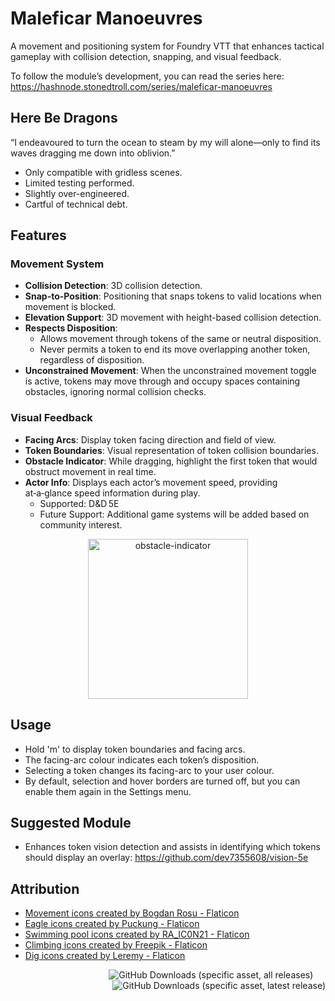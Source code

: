 # Maleficar Manoeuvres

A movement and positioning system for Foundry VTT that enhances tactical gameplay with collision detection, snapping, and visual feedback. 

To follow the module’s development, you can read the series here: https://hashnode.stonedtroll.com/series/maleficar-manoeuvres

## Here Be Dragons

“I endeavoured to turn the ocean to steam by my will alone—only to find its waves dragging me down into oblivion.”

- Only compatible with gridless scenes.
- Limited testing performed.
- Slightly over-engineered.
- Cartful of technical debt.

## Features

### Movement System
- **Collision Detection**: 3D collision detection.
- **Snap-to-Position**: Positioning that snaps tokens to valid locations when movement is blocked.
- **Elevation Support**: 3D movement with height-based collision detection.
- **Respects Disposition**:
    - Allows movement through tokens of the same or neutral disposition.
    - Never permits a token to end its move overlapping another token, regardless of disposition.
- **Unconstrained Movement**: When the unconstrained movement toggle is active, tokens may move through and occupy spaces containing obstacles, ignoring normal collision checks.

### Visual Feedback
- **Facing Arcs**: Display token facing direction and field of view.
- **Token Boundaries**: Visual representation of token collision boundaries.
- **Obstacle Indicator**: While dragging, highlight the first token that would obstruct movement in real time.
- **Actor Info**: Displays each actor’s movement speed, providing at‑a‑glance speed information during play.
    - Supported: D&D 5E
    - Future Support: Additional game systems will be added based on community interest.
  
<p align=center>
    <img width="256" height="256" alt="obstacle-indicator" src="https://github.com/user-attachments/assets/da71d0d1-5990-4387-b5f1-94e840ca3a4f" />
</p>

## Usage
- Hold 'm' to display token boundaries and facing arcs.
- The facing-arc colour indicates each token’s disposition.
- Selecting a token changes its facing-arc to your user colour.
- By default, selection and hover borders are turned off, but you can enable them again in the Settings menu.

## Suggested Module
- Enhances token vision detection and assists in identifying which tokens should display an overlay: https://github.com/dev7355608/vision-5e

## Attribution
<ul>
    <li><a href="https://www.flaticon.com/free-icons/movement" title="movement icons">Movement icons created by Bogdan Rosu - Flaticon</a></li>
    <li><a href="https://www.flaticon.com/free-icons/eagle" title="eagle icons">Eagle icons created by Puckung - Flaticon</a></li>
    <li><a href="https://www.flaticon.com/free-icons/swimming-pool" title="swimming pool icons">Swimming pool icons created by RA_IC0N21 - Flaticon</a></li>
    <li><a href="https://www.flaticon.com/free-icons/climbing" title="climbing icons">Climbing icons created by Freepik - Flaticon</a></li>
    <li><a href="https://www.flaticon.com/free-icons/dig" title="dig icons">Dig icons created by Leremy - Flaticon</a></li>
</ul>

<p align=right>
    <img alt="GitHub Downloads (specific asset, all releases)" src="https://img.shields.io/github/downloads/stonedtroll/maleficar-manoeuvres/module.zip?style=for-the-badge&labelColor=2A2D34&color=8C2E2E">&nbsp;&nbsp;&nbsp;&nbsp;&nbsp;<img alt="GitHub Downloads (specific asset, latest release)" src="https://img.shields.io/github/downloads/stonedtroll/maleficar-manoeuvres/latest/module.zip?style=for-the-badge&labelColor=2A2D34&color=D97D26">
</p>

